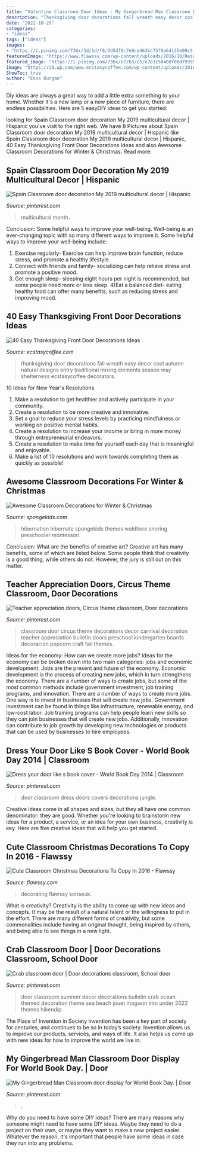 ```yaml
---
title: "Valentine Classroom Door Ideas - My Gingerbread Man Classroom Door Display For World Book Day."
description: "Thanksgiving door decorations fall wreath easy decor cool autumn natural designs entry traditional mixing elements season way shelterness ecstasycoffee decorators"
date: "2022-10-29"
categories:
- "ideas"
tags: ["ideas"]
images:
- "https://i.pinimg.com/736x/3d/5d/f8/3d5df8c7e9ce463bc75f0a64135e09c5.jpg"
featuredImage: "https://www.flawssy.com/wp-content/uploads/2016/10/Reindeer-Door-Decoration-Ideas.jpg"
featured_image: "https://i.pinimg.com/736x/e7/b3/c5/e7b3c504b0f06d793959584508fc6165.jpg"
image: "https://i0.wp.com/www.ecstasycoffee.com/wp-content/uploads/2016/10/Thanksgiving-Front-Door-Decorations-Ideas-3.jpg?resize=658%2C990"
ShowToc: true
author: "Enos Durgan"
---
```



Diy ideas are always a great way to add a little extra something to your home. Whether it's a new lamp or a new piece of furniture, there are endless possibilities. Here are 5 easyDIY ideas to get you started: 

	

		
looking for Spain Classroom door decoration My 2019 multicultural decor | Hispanic you've visit to the right web. We have 8 Pictures about Spain Classroom door decoration My 2019 multicultural decor | Hispanic like Spain Classroom door decoration My 2019 multicultural decor | Hispanic, 40 Easy Thanksgiving Front Door Decorations Ideas and also Awesome Classroom Decorations for Winter &amp; Christmas. Read more:
		
    
## Spain Classroom Door Decoration My 2019 Multicultural Decor | Hispanic

<img loading=lazy src="https://i.pinimg.com/736x/d6/47/93/d64793872225df1fe7cae253afb195bf.jpg" onerror="this.onerror=null;this.src='https://tse1.mm.bing.net/th?id=OIP.DKoppzkuE0biNzFcp3uwEQHaJ3&amp;pid=15.1';" alt="Spain Classroom door decoration My 2019 multicultural decor | Hispanic">

_Source: pinterest.com_

>multicultural month. 

	

Conclusion: Some helpful ways to improve your well-being.
Well-being is an ever-changing topic with so many different ways to improve it. Some helpful ways to improve your well-being include: 
1) Exercise regularly- Exercise can help improve brain function, reduce stress, and promote a healthy lifestyle. 
2) Connect with friends and family- socializing can help relieve stress and promote a positive mood. 
3) Get enough sleep- sleeping eight hours per night is recommended, but some people need more or less sleep. 
4)Eat a balanced diet- eating healthy food can offer many benefits, such as reducing stress and improving mood.

    
## 40 Easy Thanksgiving Front Door Decorations Ideas

<img loading=lazy src="https://i0.wp.com/www.ecstasycoffee.com/wp-content/uploads/2016/10/Thanksgiving-Front-Door-Decorations-Ideas-3.jpg?resize=658%2C990" onerror="this.onerror=null;this.src='https://tse3.mm.bing.net/th?id=OIP.cDUlo7ADIpu0MG1sqyITawHaLJ&amp;pid=15.1';" alt="40 Easy Thanksgiving Front Door Decorations Ideas">

_Source: ecstasycoffee.com_

>thanksgiving door decorations fall wreath easy decor cool autumn natural designs entry traditional mixing elements season way shelterness ecstasycoffee decorators. 

	

10 Ideas for New Year's Resolutions
1. Make a resolution to get healthier and actively participate in your community. 
2. Create a resolution to be more creative and innovative. 
3. Set a goal to reduce your stress levels by practicing mindfulness or working on positive mental habits. 
4. Create a resolution to increase your income or bring in more money through entrepreneurial endeavors. 
5. Create a resolution to make time for yourself each day that is meaningful and enjoyable. 
6. Make a list of 10 resolutions and work towards completing them as quickly as possible!

    
## Awesome Classroom Decorations For Winter &amp; Christmas

<img loading=lazy src="https://spongekids.com/wp-content/uploads/2016/11/christmas-bulletin-board/20-christmas-bulletin-board-ideas.jpg" onerror="this.onerror=null;this.src='https://tse4.mm.bing.net/th?id=OIP.DD_WEXMKLKaHmffS4ZytEwAAAA&amp;pid=15.1';" alt="Awesome Classroom Decorations for Winter &amp; Christmas">

_Source: spongekids.com_

>hibernation hibernate spongekids themes waldtiere snoring preschooler montessori. 

	

Conclusion: What are the benefits of creative art?
Creative art has many benefits, some of which are listed below. Some people think that creativity is a good thing, while others do not. However, the jury is still out on this matter.

    
## Teacher Appreciation Doors, Circus Theme Classroom, Door Decorations

<img loading=lazy src="https://i.pinimg.com/736x/3d/5d/f8/3d5df8c7e9ce463bc75f0a64135e09c5.jpg" onerror="this.onerror=null;this.src='https://tse2.mm.bing.net/th?id=OIP.FaQoMOlCXMq_ulwt5eo0DQHaJ3&amp;pid=15.1';" alt="Teacher appreciation doors, Circus theme classroom, Door decorations">

_Source: pinterest.com_

>classroom door circus theme decorations decor carnival decoration teacher appreciation bulletin doors preschool kindergarten boards decoración popcorn craft fall themes. 

	

Ideas for the economy: How can we create more jobs?
Ideas for the economy can be broken down into two main categories: jobs and economic development. Jobs are the present and future of the economy. Economic development is the process of creating new jobs, which in turn strengthens the economy. There are a number of ways to create jobs, but some of the most common methods include government investment, job training programs, and innovation.
There are a number of ways to create more jobs. One way is to invest in businesses that will create new jobs. Government investment can be found in things like infrastructure, renewable energy, and low-cost labor. Job training programs can help people learn new skills so they can join businesses that will create new jobs. Additionally, innovation can contribute to job growth by developing new technologies or products that can be used by businesses to hire employees.

    
## Dress Your Door Like S Book Cover - World Book Day 2014 | Classroom

<img loading=lazy src="https://i.pinimg.com/736x/5d/cf/ea/5dcfea2e85c57ecc4e33e7aa8cf7fb93--classroom-door-classroom-ideas.jpg" onerror="this.onerror=null;this.src='https://tse2.mm.bing.net/th?id=OIP.DzDl5PNm7sk8xtUjEacj4gAAAA&amp;pid=15.1';" alt="Dress your door like s book cover - World Book Day 2014 | Classroom">

_Source: pinterest.com_

>door classroom dress doors covers decorations jungle. 

	

Creative ideas come in all shapes and sizes, but they all have one common denominator: they are good. Whether you're looking to brainstorm new ideas for a product, a service, or an idea for your own business, creativity is key. Here are five creative ideas that will help you get started.

    
## Cute Classroom Christmas Decorations To Copy In 2016 - Flawssy

<img loading=lazy src="https://www.flawssy.com/wp-content/uploads/2016/10/Reindeer-Door-Decoration-Ideas.jpg" onerror="this.onerror=null;this.src='https://tse4.mm.bing.net/th?id=OIP.ZlukN6cgTWAgOw7U9r8eCAHaJ4&amp;pid=15.1';" alt="Cute Classroom Christmas Decorations To Copy In 2016 - Flawssy">

_Source: flawssy.com_

>decorating flawssy sonaeuk. 

	

What is creativity?
Creativity is the ability to come up with new ideas and concepts. It may be the result of a natural talent or the willingness to put in the effort. There are many different forms of creativity, but some commonalities include having an original thought, being inspired by others, and being able to see things in a new light.

    
## Crab Classroom Door | Door Decorations Classroom, School Door

<img loading=lazy src="https://i.pinimg.com/736x/a2/0d/64/a20d6496602a5dc09cb30970ebbd7abf--classroom-door-crabs.jpg" onerror="this.onerror=null;this.src='https://tse1.mm.bing.net/th?id=OIP.-KYrASLmYwWCJJSEcuX0LQHaNK&amp;pid=15.1';" alt="Crab classroom door | Door decorations classroom, School door">

_Source: pinterest.com_

>door classroom summer decor decorations bulletin crab ocean themed decoration theme sea beach jouet magasin into under 2022 themes hikendip. 

	

The Place of Invention in Society
Invention has been a key part of society for centuries, and continues to be so in today’s society. Invention allows us to improve our products, services, and ways of life. It also helps us come up with new ideas for how to improve the world we live in.

    
## My Gingerbread Man Classroom Door Display For World Book Day. | Door

<img loading=lazy src="https://i.pinimg.com/736x/e7/b3/c5/e7b3c504b0f06d793959584508fc6165.jpg" onerror="this.onerror=null;this.src='https://tse4.mm.bing.net/th?id=OIP.6SEqW8MDTdqf4IDQBG7WzAHaKS&amp;pid=15.1';" alt="My Gingerbread Man Classroom door display for World Book Day. | Door">

_Source: pinterest.com_

>. 

	

Why do you need to have some DIY ideas?
There are many reasons why someone might need to have some DIY ideas. Maybe they need to do a project on their own, or maybe they want to make a new project easier. Whatever the reason, it's important that people have some ideas in case they run into any problems.

